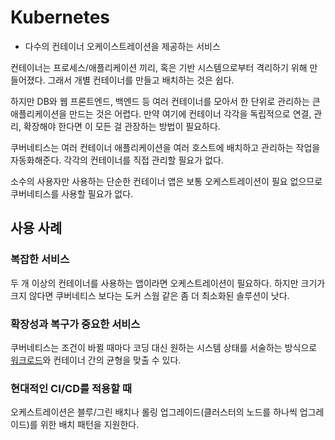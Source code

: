 # Kubernetes

- 다수의 컨테이너 오케이스트레이션을 제공하는 서비스

컨테이너는 프로세스/애플리케이션 끼리, 혹은 기반 시스템으로부터 격리하기 위해 만들어졌다. 그래서 개별 컨테이너를 만들고 배치하는 것은 쉽다.

하지만 DB와 웹 프론트엔드, 백엔드 등 여러 컨테이너를 모아서 한 단위로 관리하는 큰 애플리케이션을 만드는 것은 어렵다. 만약 여기에 컨테이너 각각을 독립적으로 연결, 관리, 확장해야 한다면 이 모든 걸 관장하는 방법이 필요하다.

쿠버네티스는 여러 컨테이너 애플리케이션을 여러 호스트에 배치하고 관리하는 작업을 자동화해준다. 각각의 컨테이너를 직접 관리할 필요가 없다.

소수의 사용자만 사용하는 단순한 컨테이너 앱은 보통 오케스트레이션이 필요 없으므로 쿠버네티스를 사용할 필요가 없다. 

## 사용 사례
### 복잡한 서비스

두 개 이상의 컨테이너를 사용하는 앱이라면 오케스트레이션이 필요하다. 하지만 크기가 크지 않다면 쿠버네티스 보다는 도커 스웜 같은 좀 더 최소화된 솔루션이 낫다.

### 확장성과 복구가 중요한 서비스

쿠버네티스는 조건이 바뀔 때마다 코딩 대신 원하는 시스템 상태를 서술하는 방식으로 [워크로드](https://zetawiki.com/wiki/워크로드)와 컨테이너 간의 균형을 맞출 수 있다.

### 현대적인 CI/CD를 적용할 때

오케스트레이션은 블루/그린 배치나 롤링 업그레이드(클러스터의 노드를 하나씩 업그레이드)를 위한 배치 패턴을 지원한다.